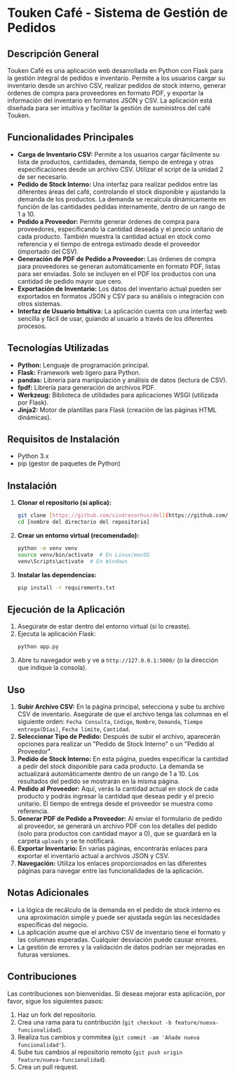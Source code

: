 
# Touken Café - Sistema de Gestión de Pedidos

## Descripción General

Touken Café es una aplicación web desarrollada en Python con Flask para la gestión integral de pedidos e inventario. Permite a los usuarios cargar su inventario desde un archivo CSV, realizar pedidos de stock interno, generar órdenes de compra para proveedores en formato PDF, y exportar la información del inventario en formatos JSON y CSV. La aplicación está diseñada para ser intuitiva y facilitar la gestión de suministros del café Touken.

## Funcionalidades Principales

* **Carga de Inventario CSV:** Permite a los usuarios cargar fácilmente su lista de productos, cantidades, demanda, tiempo de entrega y otras especificaciones desde un archivo CSV. Utilizar el script de la unidad 2 de ser necesario.
* **Pedido de Stock Interno:** Una interfaz para realizar pedidos entre las diferentes áreas del café, controlando el stock disponible y ajustando la demanda de los productos. La demanda se recalcula dinámicamente en función de las cantidades pedidas internamente, dentro de un rango de 1 a 10.
* **Pedido a Proveedor:** Permite generar órdenes de compra para proveedores, especificando la cantidad deseada y el precio unitario de cada producto. También muestra la cantidad actual en stock como referencia y el tiempo de entrega estimado desde el proveedor (importado del CSV).
* **Generación de PDF de Pedido a Proveedor:** Las órdenes de compra para proveedores se generan automáticamente en formato PDF, listas para ser enviadas. Solo se incluyen en el PDF los productos con una cantidad de pedido mayor que cero.
* **Exportación de Inventario:** Los datos del inventario actual pueden ser exportados en formatos JSON y CSV para su análisis o integración con otros sistemas.
* **Interfaz de Usuario Intuitiva:** La aplicación cuenta con una interfaz web sencilla y fácil de usar, guiando al usuario a través de los diferentes procesos.

## Tecnologías Utilizadas

* **Python:** Lenguaje de programación principal.
* **Flask:** Framework web ligero para Python.
* **pandas:** Librería para manipulación y análisis de datos (lectura de CSV).
* **fpdf:** Librería para generación de archivos PDF.
* **Werkzeug:** Biblioteca de utilidades para aplicaciones WSGI (utilizada por Flask).
* **Jinja2:** Motor de plantillas para Flask (creación de las páginas HTML dinámicas).

## Requisitos de Instalación

* Python 3.x
* pip (gestor de paquetes de Python)

## Instalación

1.  **Clonar el repositorio (si aplica):**
    ```bash
    git clone [https://github.com/sindresorhus/del](https://github.com/sindresorhus/del)
    cd [nombre del directorio del repositorio]
    ```

2.  **Crear un entorno virtual (recomendado):**
    ```bash
    python -m venv venv
    source venv/bin/activate  # En Linux/macOS
    venv\Scripts\activate  # En Windows
    ```

3.  **Instalar las dependencias:**
    ```bash
    pip install -r requirements.txt
    ```

## Ejecución de la Aplicación

1.  Asegúrate de estar dentro del entorno virtual (si lo creaste).
2.  Ejecuta la aplicación Flask:
    ```bash
    python app.py
    ```
3.  Abre tu navegador web y ve a `http://127.0.0.1:5000/` (o la dirección que indique la consola).

## Uso

1.  **Subir Archivo CSV:** En la página principal, selecciona y sube tu archivo CSV de inventario. Asegúrate de que el archivo tenga las columnas en el siguiente orden: `Fecha Consulta`, `Código`, `Nombre`, `Demanda`, `Tiempo entrega(Días)`, `Fecha límite`, `Cantidad`.
2.  **Seleccionar Tipo de Pedido:** Después de subir el archivo, aparecerán opciones para realizar un "Pedido de Stock Interno" o un "Pedido al Proveedor".
3.  **Pedido de Stock Interno:** En esta página, puedes especificar la cantidad a pedir del stock disponible para cada producto. La demanda se actualizará automáticamente dentro de un rango de 1 a 10. Los resultados del pedido se mostrarán en la misma página.
4.  **Pedido al Proveedor:** Aquí, verás la cantidad actual en stock de cada producto y podrás ingresar la cantidad que deseas pedir y el precio unitario. El tiempo de entrega desde el proveedor se muestra como referencia.
5.  **Generar PDF de Pedido a Proveedor:** Al enviar el formulario de pedido al proveedor, se generará un archivo PDF con los detalles del pedido (solo para productos con cantidad mayor a 0), que se guardará en la carpeta `uploads` y se te notificará.
6.  **Exportar Inventario:** En varias páginas, encontrarás enlaces para exportar el inventario actual a archivos JSON y CSV.
7.  **Navegación:** Utiliza los enlaces proporcionados en las diferentes páginas para navegar entre las funcionalidades de la aplicación.

## Notas Adicionales 
* La lógica de recálculo de la demanda en el pedido de stock interno es una aproximación simple y puede ser ajustada según las necesidades específicas del negocio.
* La aplicación asume que el archivo CSV de inventario tiene el formato y las columnas esperadas. Cualquier desviación puede causar errores.
* La gestión de errores y la validación de datos podrían ser mejoradas en futuras versiones.
  
 ## Contribuciones
Las contribuciones son bienvenidas. Si deseas mejorar esta aplicación, por favor, sigue los siguientes pasos:
  1. Haz un fork del repositorio.
  2. Crea una rama para tu contribución (`git checkout -b feature/nueva-funcionalidad`).
  3. Realiza tus cambios y commitea (`git commit -am 'Añade nueva funcionalidad'`).
  4. Sube tus cambios al repositorio remoto (`git push origin feature/nueva-funcionalidad`).
  5. Crea un pull request.   
